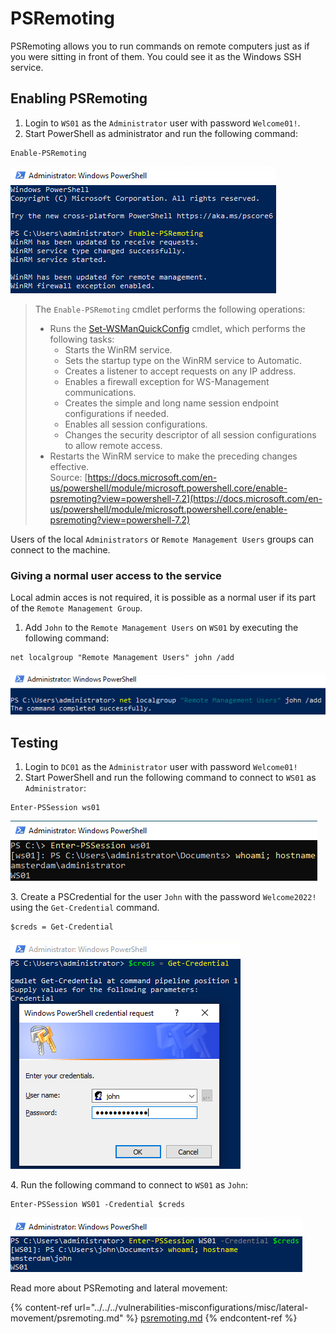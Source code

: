 # PSRemoting

PSRemoting allows you to run commands on remote computers just as if you were sitting in front of them. You could see it as the Windows SSH service.

## Enabling PSRemoting

1. Login to `WS01` as the `Administrator` user with password `Welcome01!`.
2. Start PowerShell as administrator and run the following command:

```
Enable-PSRemoting
```

![](<../../../.gitbook/assets/image (10) (1) (2) (1).png>)

> The `Enable-PSRemoting` cmdlet performs the following operations:
>
> * Runs the [Set-WSManQuickConfig](https://docs.microsoft.com/en-us/powershell/module/microsoft.wsman.management/set-wsmanquickconfig?view=powershell-7.2) cmdlet, which performs the following tasks:
>   * Starts the WinRM service.
>   * Sets the startup type on the WinRM service to Automatic.
>   * Creates a listener to accept requests on any IP address.
>   * Enables a firewall exception for WS-Management communications.
>   * Creates the simple and long name session endpoint configurations if needed.
>   * Enables all session configurations.
>   * Changes the security descriptor of all session configurations to allow remote access.
> * Restarts the WinRM service to make the preceding changes effective.\
>   Source: [https://docs.microsoft.com/en-us/powershell/module/microsoft.powershell.core/enable-psremoting?view=powershell-7.2](https://docs.microsoft.com/en-us/powershell/module/microsoft.powershell.core/enable-psremoting?view=powershell-7.2)

Users of the local `Administrators` or `Remote Management Users` groups can connect to the machine.

### Giving a normal user access to the service

Local admin acces is not required, it is possible as a normal user if its part of the `Remote Management Group`.

1. Add `John` to the `Remote Management Users` on `WS01` by executing the following command:

```
net localgroup "Remote Management Users" john /add
```

![](<../../../.gitbook/assets/image (8) (1) (1) (1).png>)

## Testing

1. Login to `DC01` as the `Administrator` user with password `Welcome01!`
2. Start PowerShell and run the following command to connect to `WS01` as `Administrator`:

```
Enter-PSSession ws01
```

![](<../../../.gitbook/assets/image (39) (1) (1) (1) (1).png>)

3\. Create a PSCredential for the user `John` with the password `Welcome2022!` using the `Get-Credential` command.

```
$creds = Get-Credential
```

![](<../../../.gitbook/assets/image (23) (1) (1).png>)

4\. Run the following command to connect to `WS01` as `John`:

```
Enter-PSSession WS01 -Credential $creds
```

![](<../../../.gitbook/assets/image (11) (1) (2).png>)

Read more about PSRemoting and lateral movement:

{% content-ref url="../../../vulnerabilities-misconfigurations/misc/lateral-movement/psremoting.md" %}
[psremoting.md](../../../vulnerabilities-misconfigurations/misc/lateral-movement/psremoting.md)
{% endcontent-ref %}
